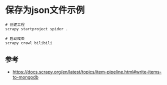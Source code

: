 # 保存为json文件示例

    # 创建工程
    scrapy startproject spider .

    # 启动爬虫
    scrapy crawl bilibili


## 参考

- https://docs.scrapy.org/en/latest/topics/item-pipeline.html#write-items-to-mongodb

